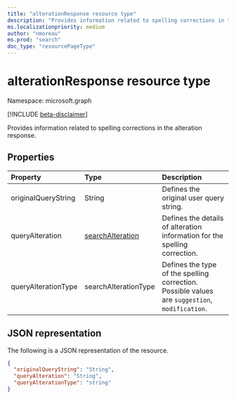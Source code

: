 ```yaml
---
title: "alterationResponse resource type"
description: "Provides information related to spelling corrections in the alteration response."
ms.localizationpriority: medium
author: "nmoreau"
ms.prod: "search"
doc_type: "resourcePageType"
---
```


# alterationResponse resource type

Namespace: microsoft.graph

[!INCLUDE [beta-disclaimer](../../includes/beta-disclaimer.md)]

Provides information related to spelling corrections in the alteration response.

## Properties

| Property     | Type        | Description |
|:-------------|:------------|:------------|
|originalQueryString|String| Defines the original user query string.|
|queryAlteration|[searchAlteration](searchalteration.md)| Defines the details of alteration information for the spelling correction.|
|queryAlterationType|searchAlterationType| Defines the type of the spelling correction. Possible values are `suggestion`, `modification`.|

## JSON representation

The following is a JSON representation of the resource.

<!-- {
  "blockType": "resource",
  "optionalProperties": [

  ],
  "@odata.type": "microsoft.graph.alterationResponse",
  "baseType": null
}-->

```json
{
  "originalQueryString": "String",
  "queryAlteration": "String",
  "queryAlterationType": "string"
}
```
